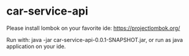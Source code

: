 # car-service-api

Please install lombok on your favorite ide: https://projectlombok.org/

Run with: java -jar <Path to jar> car-service-api-0.0.1-SNAPSHOT.jar, or run as java application on your ide.
